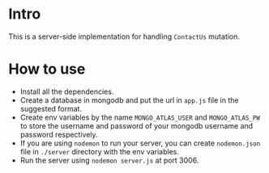 # Intro
This is a server-side implementation for handling `ContactUs` mutation.

# How to use
* Install all the dependencies.
* Create a database in mongodb and put the url in `app.js` file in the suggested format.
* Create env variables by the name `MONGO_ATLAS_USER` and `MONGO_ATLAS_PW` to store the username and password of your mongodb username and password respectively.
* If you are using `nodemon` to run your server, you can create `nodemon.json` file in `./server` directory with the env variables.
* Run the server using `nodemon server.js` at port 3006.